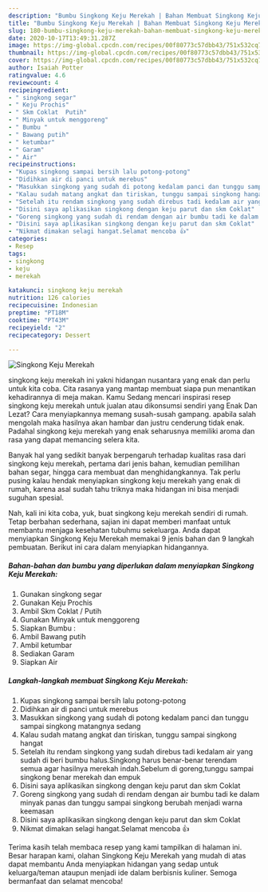 ```yaml
---
description: "Bumbu Singkong Keju Merekah | Bahan Membuat Singkong Keju Merekah Yang Sedap"
title: "Bumbu Singkong Keju Merekah | Bahan Membuat Singkong Keju Merekah Yang Sedap"
slug: 180-bumbu-singkong-keju-merekah-bahan-membuat-singkong-keju-merekah-yang-sedap
date: 2020-10-17T13:49:31.287Z
image: https://img-global.cpcdn.com/recipes/00f80773c57dbb43/751x532cq70/singkong-keju-merekah-foto-resep-utama.jpg
thumbnail: https://img-global.cpcdn.com/recipes/00f80773c57dbb43/751x532cq70/singkong-keju-merekah-foto-resep-utama.jpg
cover: https://img-global.cpcdn.com/recipes/00f80773c57dbb43/751x532cq70/singkong-keju-merekah-foto-resep-utama.jpg
author: Isaiah Potter
ratingvalue: 4.6
reviewcount: 4
recipeingredient:
- " singkong segar"
- " Keju Prochis"
- " Skm Coklat  Putih"
- " Minyak untuk menggoreng"
- " Bumbu "
- " Bawang putih"
- " ketumbar"
- " Garam"
- " Air"
recipeinstructions:
- "Kupas singkong sampai bersih lalu potong-potong"
- "Didihkan air di panci untuk merebus"
- "Masukkan singkong yang sudah di potong kedalam panci dan tunggu sampai singkong matangnya sedang"
- "Kalau sudah matang angkat dan tiriskan, tunggu sampai singkong hangat"
- "Setelah itu rendam singkong yang sudah direbus tadi kedalam air yang sudah di beri bumbu halus.Singkong harus benar-benar terendam semua agar hasilnya merekah indah.Sebelum di goreng,tunggu sampai singkong benar merekah dan empuk"
- "Disini saya aplikasikan singkong dengan keju parut dan skm Coklat"
- "Goreng singkong yang sudah di rendam dengan air bumbu tadi ke dalam minyak panas dan tunggu sampai singkong berubah menjadi warna keemasan"
- "Disini saya aplikasikan singkong dengan keju parut dan skm Coklat"
- "Nikmat dimakan selagi hangat.Selamat mencoba 👍"
categories:
- Resep
tags:
- singkong
- keju
- merekah

katakunci: singkong keju merekah 
nutrition: 126 calories
recipecuisine: Indonesian
preptime: "PT18M"
cooktime: "PT43M"
recipeyield: "2"
recipecategory: Dessert

---
```



![Singkong Keju Merekah](https://img-global.cpcdn.com/recipes/00f80773c57dbb43/751x532cq70/singkong-keju-merekah-foto-resep-utama.jpg)


singkong keju merekah ini yakni hidangan nusantara yang enak dan perlu untuk kita coba. Cita rasanya yang mantap membuat siapa pun menantikan kehadirannya di meja makan.
Kamu Sedang mencari inspirasi resep singkong keju merekah untuk jualan atau dikonsumsi sendiri yang Enak Dan Lezat? Cara menyiapkannya memang susah-susah gampang. apabila salah mengolah maka hasilnya akan hambar dan justru cenderung tidak enak. Padahal singkong keju merekah yang enak seharusnya memiliki aroma dan rasa yang dapat memancing selera kita.

Banyak hal yang sedikit banyak berpengaruh terhadap kualitas rasa dari singkong keju merekah, pertama dari jenis bahan, kemudian pemilihan bahan segar, hingga cara membuat dan menghidangkannya. Tak perlu pusing kalau hendak menyiapkan singkong keju merekah yang enak di rumah, karena asal sudah tahu triknya maka hidangan ini bisa menjadi suguhan spesial.




Nah, kali ini kita coba, yuk, buat singkong keju merekah sendiri di rumah. Tetap berbahan sederhana, sajian ini dapat memberi manfaat untuk membantu menjaga kesehatan tubuhmu sekeluarga. Anda dapat menyiapkan Singkong Keju Merekah memakai 9 jenis bahan dan 9 langkah pembuatan. Berikut ini cara dalam menyiapkan hidangannya.

<!--inarticleads1-->

##### Bahan-bahan dan bumbu yang diperlukan dalam menyiapkan Singkong Keju Merekah:

1. Gunakan  singkong segar
1. Gunakan  Keju Prochis
1. Ambil  Skm Coklat / Putih
1. Gunakan  Minyak untuk menggoreng
1. Siapkan  Bumbu :
1. Ambil  Bawang putih
1. Ambil  ketumbar
1. Sediakan  Garam
1. Siapkan  Air




<!--inarticleads2-->

##### Langkah-langkah membuat Singkong Keju Merekah:

1. Kupas singkong sampai bersih lalu potong-potong
1. Didihkan air di panci untuk merebus
1. Masukkan singkong yang sudah di potong kedalam panci dan tunggu sampai singkong matangnya sedang
1. Kalau sudah matang angkat dan tiriskan, tunggu sampai singkong hangat
1. Setelah itu rendam singkong yang sudah direbus tadi kedalam air yang sudah di beri bumbu halus.Singkong harus benar-benar terendam semua agar hasilnya merekah indah.Sebelum di goreng,tunggu sampai singkong benar merekah dan empuk
1. Disini saya aplikasikan singkong dengan keju parut dan skm Coklat
1. Goreng singkong yang sudah di rendam dengan air bumbu tadi ke dalam minyak panas dan tunggu sampai singkong berubah menjadi warna keemasan
1. Disini saya aplikasikan singkong dengan keju parut dan skm Coklat
1. Nikmat dimakan selagi hangat.Selamat mencoba 👍




Terima kasih telah membaca resep yang kami tampilkan di halaman ini. Besar harapan kami, olahan Singkong Keju Merekah yang mudah di atas dapat membantu Anda menyiapkan hidangan yang sedap untuk keluarga/teman ataupun menjadi ide dalam berbisnis kuliner. Semoga bermanfaat dan selamat mencoba!
